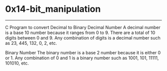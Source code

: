 # 0x14-bit_manipulation
---
C Program to convert Decimal to Binary
Decimal Number
A decimal number is a base 10 number because it ranges from 0 to 9. There are a total of 10 digits between 0 and 9. Any combination of digits is a decimal number such as 23, 445, 132, 0, 2, etc.

Binary Number
The binary number is a base 2 number because it is either 0 or 1. Any combination of 0 and 1 is a binary number such as 1001, 101, 11111, 101010, etc.
